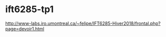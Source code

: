 # ift6285-tp1
http://www-labs.iro.umontreal.ca/~felipe/IFT6285-Hiver2018/frontal.php?page=devoir1.html
